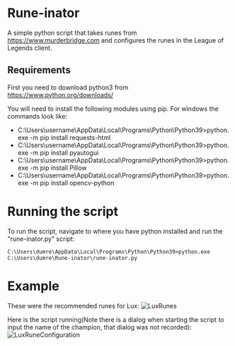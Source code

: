 # Rune-inator

A simple python script that takes runes from https://www.murderbridge.com and configures the runes in the League of Legends client.

## Requirements
First you need to download python3 from https://www.python.org/downloads/ 

You will need to install the following modules using pip. For windows the commands look like: 
  - C:\Users\username\AppData\Local\Programs\Python\Python39>python.exe -m pip install requests-html
  - C:\Users\username\AppData\Local\Programs\Python\Python39>python.exe -m pip install pyautogui
  - C:\Users\username\AppData\Local\Programs\Python\Python39>python.exe -m pip install Pillow
  - C:\Users\username\AppData\Local\Programs\Python\Python39>python.exe -m pip install opencv-python

# Running the script
To run the script, navigate to where you have python installed and run the "rune-inator.py" script:

```C:\Users\dumre\AppData\Local\Programs\Python\Python39>python.exe C:\Users\dumre\Rune-inator\rune-inator.py```

# Example
These were the recommended runes for Lux: ![LuxRunes](./images/MurderBridgeLuxRunes.PNG)

Here is the script running(Note there is a dialog when starting the script to input the name of the champion, that dialog was not recorded):
![LuxRuneConfiguration](https://imgur.com/a/c5A3A88)
